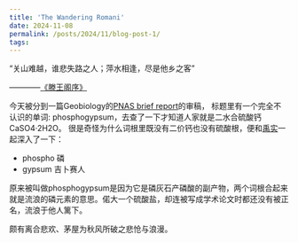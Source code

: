 ```yaml
---
title: 'The Wandering Romani'
date: 2024-11-08
permalink: /posts/2024/11/blog-post-1/
tags:
---
```


“关山难越，谁悲失路之人；萍水相逢，尽是他乡之客”

————[《滕王阁序》](https://zh.wikisource.org/zh-hans/%E6%BB%95%E7%8E%8B%E9%96%A3%E5%BA%8F)

今天被分到一篇Geobiology的[PNAS brief report](https://www.pnas.org/pb-assets/authors/ifora-1725915511563.pdf)的审稿，
标题里有一个完全不认识的单词: phosphogypsum，去查了一下才知道人家就是二水合硫酸钙CaSO4·2H2O。
很是奇怪为什么词根里既没有二价钙也没有硫酸根，便和[禹实](https://www.linkedin.com/in/yushi-xia-9720402ab)一起深入了一下：

- phospho 磷
- gypsum 吉卜赛人

原来被叫做phosphogypsum是因为它是磷灰石产磷酸的副产物，两个词根合起来就是流浪的磷元素的意思。偌大一个硫酸盐，却连被写成学术论文时都还没有被正名，流浪于他人篱下。

颇有离合悲欢、茅屋为秋风所破之悲怆与浪漫。
